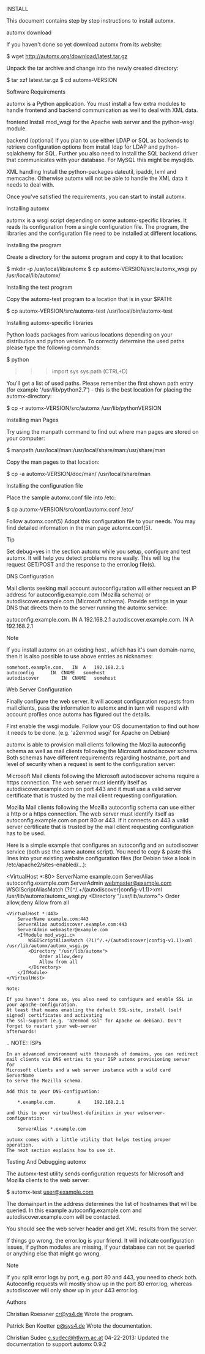 INSTALL

   This document contains step by step instructions to install automx.

automx download

   If you haven't done so yet download automx from its website:
   
   $ wget http://automx.org/download/latest.tar.gz

   Unpack the tar archive and change into the newly created directory:
   
   $ tar xzf latest.tar.gz
   $ cd automx-VERSION

Software Requirements

   automx is a Python application. You must install a few extra modules to
   handle frontend and backend communication as well to deal with XML
   data.

   frontend
          Install mod_wsgi for the Apache web server and the python-wsgi
          module.

   backend (optional)
          If you plan to use either LDAP or SQL as backends to retrieve
          configuration options from install ldap for LDAP and
          python-sqlalchemy for SQL. Further you also need to install the
          SQL backend driver that communicates with your database. For
          MySQL this might be mysqldb.

   XML handling
          Install the python-packages dateutil, ipaddr, lxml and memcache.
    Otherwise automx will not be able to handle the XML data it needs
 	  to deal with.

   Once you've satisfied the requirements, you can start to install automx.

   
Installing automx

   automx is a wsgi script depending on some automx-specific libraries. It
   reads its configuration from a single configuration file. The program,
   the libraries and the configuration file need to be installed at
   different locations.

   
Installing the program

   Create a directory for the automx program and copy it to that location: 
   
   $ mkdir -p /usr/local/lib/automx
   $ cp automx-VERSION/src/automx_wsgi.py /usr/local/lib/automx/


Installing the test program

   Copy the automx-test program to a location that is in your $PATH:
   
   $ cp automx-VERSION/src/automx-test /usr/local/bin/automx-test


Installing automx-specific libraries

   Python loads packages from various locations depending on your
   distribution and python version. To correctly determine the used
   paths please type the following commands:
   
   $ python
   >>> import sys
   >>> sys.path
   >>> (CTRL+D)
   
   You'll get a list of used paths. Please remember the first shown path
   entry (for example '/usr/lib/python2.7') -  this is the best location for
   placing the automx-directory:
   
   $ cp -r automx-VERSION/src/automx /usr/lib/pythonVERSION

 
Installing man Pages

   Try using the manpath command to find out where man pages are stored on
   your computer:
   
   $ manpath /usr/local/man:/usr/local/share/man:/usr/share/man

   Copy the man pages to that location:
   
   $ cp -a automx-VERSION/doc/man/ /usr/local/share/man


Installing the configuration file

   Place the sample automx.conf file into /etc:
   
   $ cp automx-VERSION/src/conf/automx.conf /etc/

   Follow automx.conf(5) Adopt this configuration file to your needs. You
   may find detailed information in the man page automx.conf(5).

   Tip

   Set debug=yes in the section automx while you setup, configure and test
   automx. It will help you detect problems more easily. This will log the
   request GET/POST and the response to the error.log file(s).

   
DNS Configuration

   Mail clients seeking mail account autoconfiguration will either request
   an IP address for autoconfig.example.com (Mozilla schema) or
   autodiscover.example.com (Microsoft schema). Provide settings in your
   DNS that directs them to the server running the automx service:

   autoconfig.example.com.       	IN    A     192.168.2.1
   autodiscover.example.com.     	IN    A     192.168.2.1

   Note
   
   If you install automx on an existing host , which has it's own domain-name,
   then it is also possible to use above entries as nicknames:
   
    somehost.example.com.	IN	A	192.168.2.1
	autoconfig		IN 	CNAME 	somehost
	autodiscover		IN 	CNAME 	somehost
   
   
Web Server Configuration

   Finally configure the web server. It will accept configuration requests
   from mail clients, pass the information to automx and in turn will
   respond with account profiles once automx has figured out the details.

   First enable the wsgi module. Follow your OS documentation to find out
   how it needs to be done. (e.g. 'a2enmod wsgi' for Apache on Debian)

   automx is able to provision mail clients following the Mozilla
   autoconfig schema as well as mail clients following the Microsoft
   autodiscover schema. Both schemas have different requirements regarding
   hostname, port and level of security when a request is sent to the
   configuration server:

   Microsoft
          Mail clients following the Microsoft autodiscover schema require
          a https connection. The web server must identify itself as
          autodiscover.example.com on port 443 and it must use a valid
          server certificate that is trusted by the mail client requesting
          configuration.

   Mozilla
          Mail clients following the Mozilla autoconfig schema can use
          either a http or a https connection. The web server must
          identify itself as autoconfig.example.com on port 80 or 443. If
          it connects on 443 a valid server certificate that is trusted by
          the mail client requesting configuration has to be used.

   Here is a simple example that configures an autoconfig and an
   autodiscover service (both use the same automx script). You need
   to copy & paste this lines into your existing website configuration
   files (for Debian take a look in /etc/apache2/sites-enabled/...):

   <VirtualHost *:80>
		ServerName example.com
		ServerAlias autoconfig.example.com
		ServerAdmin webmaster@example.com
		<IfModule mod_wsgi.c>
			WSGIScriptAliasMatch (?i)^/.+/(autodiscover|config-v1.1)>xml /usr/lib/automx/automx_wsgi.py
			<Directory "/usr/lib/automx">
				Order allow,deny
				Allow from all
			</Directory>
		</IfModule>
	</VirtualHost>

	<VirtualHost *:443>
		ServerName example.com:443
		ServerAlias autodiscover.example.com:443
		ServerAdmin webmaster@example.com
		<IfModule mod_wsgi.c>
			WSGIScriptAliasMatch (?i)^/.+/(autodiscover|config-v1.1)>xml /usr/lib/automx/automx_wsgi.py
			<Directory "/usr/lib/automx">
				Order allow,deny
				Allow from all
			</Directory>
		</IfModule>
	</VirtualHost>

	Note:
	
	If you haven't done so, you also need to configure and enable SSL in your apache-configuration.
	At least that means enabling the default SSL-site, install (self signed) certificates and activating
	the ssl-support (e.g. 'a2enmod ssl' for Apache on debian). Don't forget to restart your web-server
	afterwards!

	
.. NOTE:: ISPs

	In an advanced environment with thousands of domains, you can redirect
	mail clients via DNS entries to your ISP automx provisioning server for
	Microsoft clients and a web server instance with a wild card ServerName
	to serve the Mozilla schema.
	
	Add this to your DNS-configuation:

        *.example.com.        A     192.168.2.1

	and this to your virtualhost-definition in your webserver-configuration:
	
		ServerAlias *.example.com
   
	automx comes with a little utility that helps testing proper operation.
	The next section explains how to use it.

 
 Testing And Debugging automx

   The automx-test utility sends configuration requests for Microsoft and
   Mozilla clients to the web server:

   $ automx-test user@example.com

   The domainpart in the address determines the list of hostnames that
   will be queried. In this example autoconfig.example.com and
   autodiscover.example.com will be contacted.

   You should see the web server header and get XML results from the
   server.

   If things go wrong, the error.log is your friend. It will indicate
   configuration issues, if python modules are missing, if your database
   can not be queried or anything else that might go wrong.

   
 Note

   If you split error logs by port, e.g. port 80 and 443, you need to
   check both. Autoconfig requests will mostly show up in the port 80
   error.log, whereas autodiscover will only show up in your 443
   error.log.

   
Authors

   Christian Roessner <cr@ys4.de>
          Wrote the program.

   Patrick Ben Koetter <p@sys4.de>
          Wrote the documentation.

   Christian Sudec <c.sudec@htlwrn.ac.at>
		  04-22-2013: Updated the documentation to support automx 0.9.2
